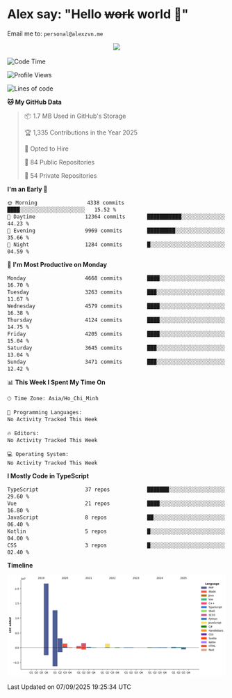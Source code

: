 # Alex say: "Hello ~~work~~ world 🐾"
Email me to: `personal@alexzvn.me`


<p align=center>
  <a href="https://skillicons.dev">
    <img src="https://skillicons.dev/icons?i=ts,js,php,nodejs,bun,vue,nuxt,react,svelte,tauri,laravel,rust,mongodb,docker,electron,redis,rabbitmq,tailwind,git,cloudflare,elysia,mysql,nginx,rollupjs,sentry,ubuntu,yarn,html,css,vite" />
  </a>
</p>

<!--START_SECTION:waka-->
![Code Time](http://img.shields.io/badge/Code%20Time-1%2C066%20hrs%2055%20mins-blue)

![Profile Views](http://img.shields.io/badge/Profile%20Views-2-blue)

![Lines of code](https://img.shields.io/badge/From%20Hello%20World%20I%27ve%20Written-43.6%20million%20lines%20of%20code-blue)

**🐱 My GitHub Data** 

> 📦 1.7 MB Used in GitHub's Storage 
 > 
> 🏆 1,335 Contributions in the Year 2025
 > 
> 💼 Opted to Hire
 > 
> 📜 84 Public Repositories 
 > 
> 🔑 54 Private Repositories 
 > 
**I'm an Early 🐤** 

```text
🌞 Morning                4338 commits        ████░░░░░░░░░░░░░░░░░░░░░   15.52 % 
🌆 Daytime                12364 commits       ███████████░░░░░░░░░░░░░░   44.23 % 
🌃 Evening                9969 commits        █████████░░░░░░░░░░░░░░░░   35.66 % 
🌙 Night                  1284 commits        █░░░░░░░░░░░░░░░░░░░░░░░░   04.59 % 
```
📅 **I'm Most Productive on Monday** 

```text
Monday                   4668 commits        ████░░░░░░░░░░░░░░░░░░░░░   16.70 % 
Tuesday                  3263 commits        ███░░░░░░░░░░░░░░░░░░░░░░   11.67 % 
Wednesday                4579 commits        ████░░░░░░░░░░░░░░░░░░░░░   16.38 % 
Thursday                 4124 commits        ████░░░░░░░░░░░░░░░░░░░░░   14.75 % 
Friday                   4205 commits        ████░░░░░░░░░░░░░░░░░░░░░   15.04 % 
Saturday                 3645 commits        ███░░░░░░░░░░░░░░░░░░░░░░   13.04 % 
Sunday                   3471 commits        ███░░░░░░░░░░░░░░░░░░░░░░   12.42 % 
```


📊 **This Week I Spent My Time On** 

```text
🕑︎ Time Zone: Asia/Ho_Chi_Minh

💬 Programming Languages: 
No Activity Tracked This Week

🔥 Editors: 
No Activity Tracked This Week

💻 Operating System: 
No Activity Tracked This Week
```

**I Mostly Code in TypeScript** 

```text
TypeScript               37 repos            ███████░░░░░░░░░░░░░░░░░░   29.60 % 
Vue                      21 repos            ████░░░░░░░░░░░░░░░░░░░░░   16.80 % 
JavaScript               8 repos             ██░░░░░░░░░░░░░░░░░░░░░░░   06.40 % 
Kotlin                   5 repos             █░░░░░░░░░░░░░░░░░░░░░░░░   04.00 % 
CSS                      3 repos             █░░░░░░░░░░░░░░░░░░░░░░░░   02.40 % 
```



**Timeline**

![Lines of Code chart](https://raw.githubusercontent.com/alexzvn/alexzvn/main/assets/bar_graph.png)


 Last Updated on 07/09/2025 19:25:34 UTC
<!--END_SECTION:waka-->
